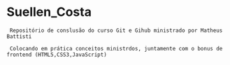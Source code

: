 # Suellen_Costa
     Repositório de conslusão do curso Git e Gihub ministrado por Matheus Battisti

     Colocando em prática conceitos ministrdos, juntamente com o bonus de frontend (HTML5,CSS3,JavaScript)
